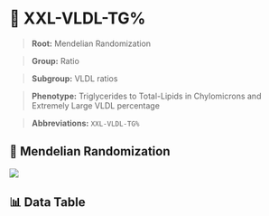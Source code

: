 # 🧪 XXL-VLDL-TG%

> **Root:** Mendelian Randomization

> **Group:** Ratio  

> **Subgroup:** VLDL ratios

> **Phenotype:** Triglycerides to Total-Lipids in Chylomicrons and Extremely Large VLDL percentage  

> **Abbreviations:** `XXL-VLDL-TG%`

## 🧬 Mendelian Randomization  

<img src="/MR/Figures/Inverse/XXLhengxianVLDLhengxianTGbaifenhao.png"/>


## 📊 Data Table


<CsvTableMRI src="/public/MR/Data/Inverse/XXLhengxianVLDLhengxianTGbaifenhao.csv"/>
